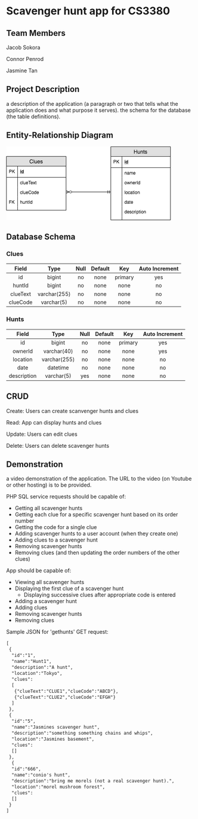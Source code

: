 # Scavenger hunt app for CS3380
## Team Members
Jacob Sokora

Connor Penrod

Jasmine Tan

## Project Description
a description of the application (a paragraph or two that tells what the application does and what purpose it serves).
the schema for the database (the table definitions).


## Entity-Relationship Diagram

![alt text](https://github.com/jacobsokora/congenial-octo-guacamole/blob/master/erd.png)
## Database Schema
### Clues 
| Field | Type | Null | Default | Key | Auto Increment |
|:----:|:------:|:------:|:------:|:------:|:-------------:|
| id | bigint | no | none | primary | yes |
|huntId | bigint | no | none | none | no |
| clueText | varchar(255) | no | none | none | no |
| clueCode | varchar(5) | no | none | none | no |

### Hunts 
| Field | Type | Null | Default | Key | Auto Increment |
|:----:|:------:|:------:|:------:|:------:|:-------------:|
| id | bigint | no | none | primary | yes |
| ownerId | varchar(40) | no | none | none | yes |
|location | varchar(255) | no | none | none | no |
| date | datetime | no | none | none | no |
| description | varchar(5) | yes | none | none | no |

## CRUD
Create: Users can create scanvenger hunts and clues

Read: App can display hunts and clues

Update: Users can edit clues 

Delete: Users can delete scavenger hunts 

## Demonstration
a video demonstration of the application. The URL to the video (on Youtube or other hosting) is to be provided.

PHP SQL service requests should be capable of:
* Getting all scavenger hunts
* Getting each clue for a specific scavenger hunt based on its order number
* Getting the code for a single clue
* Adding scavenger hunts to a user account (when they create one)
* Adding clues to a scavenger hunt
* Removing scavenger hunts
* Removing clues (and then updating the order numbers of the other clues)

App should be capable of:
* Viewing all scavenger hunts
* Displaying the first clue of a scavenger hunt
  * Displaying successive clues after appropriate code is entered
* Adding a scavenger hunt
* Adding clues
* Removing scavenger hunts
* Removing clues

Sample JSON for 'gethunts' GET request:
```
[
 {
  "id":"1",
  "name":"Hunt1",
  "description":"A hunt",
  "location":"Tokyo",
  "clues":
  [
   {"clueText":"CLUE1","clueCode":"ABCD"},
   {"clueText":"CLUE2","clueCode":"EFGH"}
  ]
 },
 {
  "id":"5",
  "name":"Jasmines scavenger hunt",
  "description":"something something chains and whips",
  "location":"Jasmines basement",
  "clues":
  []
 },
  {
  "id":"666",
  "name":"conio's hunt",
  "description":"bring me morels (not a real scavenger hunt).",
  "location":"morel mushroom forest",
  "clues":
  []
 }
]
```
